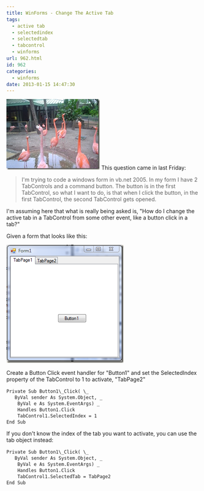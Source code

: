 ```yaml
---
title: WinForms - Change The Active Tab
tags:
  - active tab
  - selectedindex
  - selectedtab
  - tabcontrol
  - winforms
url: 962.html
id: 962
categories:
  - winforms
date: 2013-01-15 14:47:30
---
```


![misc_vol2_056](/uploads/2009/03/misc-vol2-056.jpg) This question came in last Friday:

> I'm trying to code a windows form in vb.net 2005. In my form I have 2 TabControls and a command button. The button is in the first TabControl, so what I want to do, is that when I click the button, in the first TabControl, the second TabControl gets opened.

I'm assuming here that what is really being asked is, "How do I change the active tab in a TabControl from some other event, like a button click in a tab?"

Given a form that looks like this:

![image](/uploads/2009/03/image2.png)

Create a Button Click event handler for "Button1" and set the SelectedIndex property of the TabControl to 1 to activate, "TabPage2"

    Private Sub Button1\_Click( \_
       ByVal sender As System.Object, _
        ByVal e As System.EventArgs) _
        Handles Button1.Click
        TabControl1.SelectedIndex = 1
    End Sub 

[](//11011.net/software/vspaste)If you don't know the index of the tab you want to activate, you can use the tab object instead:

    Private Sub Button1\_Click( \_
       ByVal sender As System.Object, _
        ByVal e As System.EventArgs) _
        Handles Button1.Click
        TabControl1.SelectedTab = TabPage2
    End Sub 

[](//11011.net/software/vspaste)
